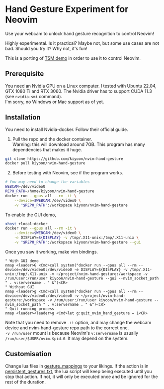 # Hand Gesture Experiment for Neovim

Use your webcam to unlock hand gesture recognition to control Neovim!

Highly experimental. Is it practical? Maybe not, but some use cases are not bad. Should you try it? Why not, it's fun!

This is a porting of [TSM demo](https://github.com/mit-han-lab/temporal-shift-module/tree/master/online_demo) in order to use it to control Neovim.

## Prerequisite

You need an Nvidia GPU on a Linux computer. I tested with Ubuntu 22.04, GTX 1080 Ti and RTX 3060. The Nvidia driver has to support CUDA 11.3 (see `nvidia-smi` command).  
I'm sorry, no Windows or Mac support as of yet.

## Installation
You need to install Nvidia-docker. Follow their official guide.  

1. Pull the repo and the docker container.  
Warning: this will download around 7GB. This program has many dependencies that makes it huge.

```bash
git clone https://github.com/kiyoon/nvim-hand-gesture
docker pull kiyoon/nvim-hand-gesture
```

2. Before testing with Neovim, see if the program works.


```bash
# You may need to change the variables
WEBCAM=/dev/video0
REPO_PATH=/home/kiyoon/nvim-hand-gesture
docker run --gpus all --rm -it \
    --device=$WEBCAM:/dev/video0 \
    -v "$REPO_PATH":/workspace kiyoon/nvim-hand-gesture
```

To enable the GUI demo,
```bash
xhost +local:docker
docker run --gpus all --rm -it \
    --device=$WEBCAM:/dev/video0 \
    -e DISPLAY=${DISPLAY} -v /tmp/.X11-unix:/tmp/.X11-unix \
    -v "$REPO_PATH":/workspace kiyoon/nvim-hand-gesture --gui
```

Once you saw it working, make vim bindings.

```vim
" With GUI demo
nmap <leader>G <Cmd>call system("docker run --gpus all --rm --device=/dev/video0:/dev/video0 -e DISPLAY=${DISPLAY} -v /tmp/.X11-unix:/tmp/.X11-unix -v ~/project/nvim-hand-gesture:/workspace -v /run/user:/run/user kiyoon/nvim-hand-gesture --gui --nvim_socket_path " . v:servername . " &")<CR>
" Without GUI
nmap <leader>g <Cmd>call system("docker run --gpus all --rm --device=/dev/video0:/dev/video0 -v ~/project/nvim-hand-gesture:/workspace -v /run/user:/run/user kiyoon/nvim-hand-gesture --nvim_socket_path " . v:servername . " &")<CR>
" Quit running process
nmap <leader><leader>g <Cmd>let g:quit_nvim_hand_gesture = 1<CR>
```

Note that you need to remove `-it` option, and may change the webcam device and nvim-hand-gesture repo path to the correct one.  
`-v /run/user` mount is because Neovim's `v:servername` is usually `/run/user/$USER/nvim.$pid.0`. It may depend on the system.  

## Customisation

Change lua files in [gesture_mappings](./gesture_mappings) to your likings. If the action is in [persistent_gestures.txt](./persistent_gestures.txt), the lua script will keep being executed until you stop that action. If not, it will only be executed once and be ignored for the rest of the duration.
